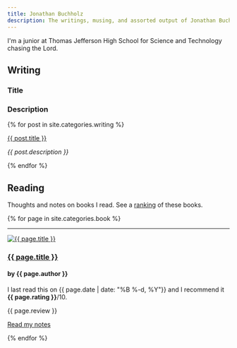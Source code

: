 ```yaml
---
title: Jonathan Buchholz
description: The writings, musing, and assorted output of Jonathan Buchholz.
---
```

I'm a junior at Thomas Jefferson High School for Science and Technology chasing the Lord.

## Writing

<div class=writing>
<h3>Title</h3>
<h3>Description</h3>
    {% for post in site.categories.writing %}
    <p><a href="{{ post.url }}">{{ post.title }}</a></p>
    <p class="description"><em>{{ post.description }}</em></p>
    {% endfor %}
</div>

## Reading

Thoughts and notes on books I read. See a [ranking](/book/log) of these books.

<div class=book>
    {% for page in site.categories.book %}
    <hr>
    <a href="{{ page.url }}"><img src="{{ page.cover }}" alt="{{ page.title }}" class=cover></a>
    <h3><a href="{{ page.url }}">{{ page.title }}</a></h3>
    <h4>by {{ page.author }}</h4>
    <p>I last read this on {{ page.date | date: "%B %-d, %Y"}} and I recommend it <b>{{ page.rating }}</b>/10.</p>
    <p>{{ page.review }}</p>
    <p><a href="{{ page.url }}">Read my notes</a></p>
    {% endfor %}
</div>
